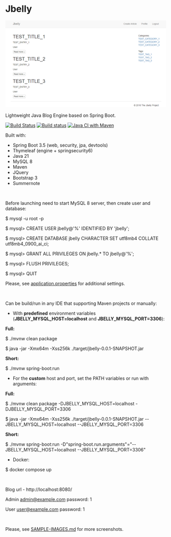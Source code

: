 # Jbelly

<img src="sample-images/jbelly-index.PNG" alt=""/>

Lightweight Java Blog Engine based on Spring Boot.

[![Build Status](https://travis-ci.com/evgeniyosipov/jbelly.svg?branch=master)](https://app.travis-ci.com/github/evgeniyosipov/jbelly)
[![Build status](https://ci.appveyor.com/api/projects/status/828dv3mgy94efa9a?svg=true)](https://ci.appveyor.com/project/evgeniyosipov/jbelly)
[![Java CI with Maven](https://github.com/evgeniyosipov/jbelly/actions/workflows/maven.yml/badge.svg)](https://github.com/evgeniyosipov/jbelly/actions/workflows/maven.yml)

Built with:
* Spring Boot 3.5 (web, security, jpa, devtools)
* Thymeleaf (engine + springsecurity6)
* Java 21
* MySQL 8
* Maven
* JQuery
* Bootstrap 3
* Summernote

<br />

Before launching need to start MySQL 8 server, then create user and database:

$ mysql -u root -p

$ mysql> CREATE USER jbelly@'%' IDENTIFIED BY 'jbelly';

$ mysql> CREATE DATABASE jbelly CHARACTER SET utf8mb4 COLLATE utf8mb4_0900_ai_ci;

$ mysql> GRANT ALL PRIVILEGES ON jbelly.* TO jbelly@'%';

$ mysql> FLUSH PRIVILEGES;

$ mysql> QUIT

Please, see [application.properties](src/main/resources/application.properties) for additional settings.

<br />

Can be build/run in any IDE that supporting Maven projects or manually:

* With **predefined** environment variables (**JBELLY_MYSQL_HOST=localhost** and **JBELLY_MYSQL_PORT=3306**):

**Full:**

$ ./mvnw clean package

$ java -jar -Xmx64m -Xss256k ./target/jbelly-0.0.1-SNAPSHOT.jar

**Short:**

$ ./mvnw spring-boot:run

* For the **custom** host and port, set the PATH variables or run with arguments:

**Full:**

$ ./mvnw clean package -DJBELLY_MYSQL_HOST=localhost -DJBELLY_MYSQL_PORT=3306

$ java -jar -Xmx64m -Xss256k ./target/jbelly-0.0.1-SNAPSHOT.jar --JBELLY_MYSQL_HOST=localhost --JBELLY_MYSQL_PORT=3306

**Short:**

$ ./mvnw spring-boot:run -D"spring-boot.run.arguments"="--JBELLY_MYSQL_HOST=localhost --JBELLY_MYSQL_PORT=3306"

* Docker:

$ docker compose up

<br />

Blog url - http://localhost:8080/

Admin admin@example.com password: 1

User user@example.com password: 1

<br />

Please, see <a href="SAMPLE-IMAGES.md">SAMPLE-IMAGES.md</a> for more screenshots.

<br />
